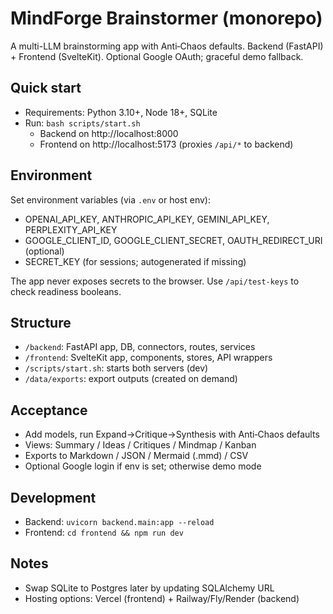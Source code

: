# MindForge Brainstormer (monorepo)

A multi-LLM brainstorming app with Anti‑Chaos defaults. Backend (FastAPI) + Frontend (SvelteKit). Optional Google OAuth; graceful demo fallback.

## Quick start

- Requirements: Python 3.10+, Node 18+, SQLite
- Run: `bash scripts/start.sh`
  - Backend on http://localhost:8000
  - Frontend on http://localhost:5173 (proxies `/api/*` to backend)

## Environment

Set environment variables (via `.env` or host env):
- OPENAI_API_KEY, ANTHROPIC_API_KEY, GEMINI_API_KEY, PERPLEXITY_API_KEY
- GOOGLE_CLIENT_ID, GOOGLE_CLIENT_SECRET, OAUTH_REDIRECT_URI (optional)
- SECRET_KEY (for sessions; autogenerated if missing)

The app never exposes secrets to the browser. Use `/api/test-keys` to check readiness booleans.

## Structure

- `/backend`: FastAPI app, DB, connectors, routes, services
- `/frontend`: SvelteKit app, components, stores, API wrappers
- `/scripts/start.sh`: starts both servers (dev)
- `/data/exports`: export outputs (created on demand)

## Acceptance

- Add models, run Expand→Critique→Synthesis with Anti‑Chaos defaults
- Views: Summary / Ideas / Critiques / Mindmap / Kanban
- Exports to Markdown / JSON / Mermaid (.mmd) / CSV
- Optional Google login if env is set; otherwise demo mode

## Development

- Backend: `uvicorn backend.main:app --reload`
- Frontend: `cd frontend && npm run dev`

## Notes

- Swap SQLite to Postgres later by updating SQLAlchemy URL
- Hosting options: Vercel (frontend) + Railway/Fly/Render (backend)
